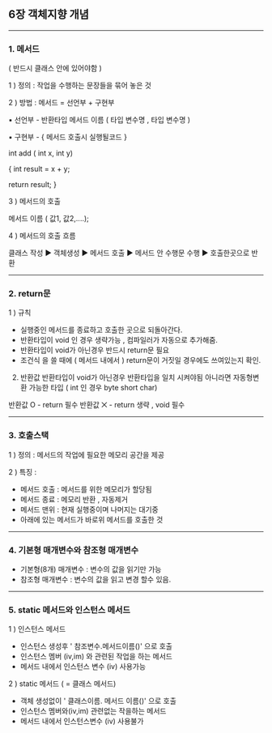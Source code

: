 ## 6장 객체지향 개념
---
### 1. 메서드

( 반드시 클래스 안에 있어야함 )

1 ) 정의 : 작업을 수행하는 문장들을 묶어 놓은 것

2 ) 방법 : 메서드 = 선언부 + 구현부


▪ 선언부 -  반환타입 메서드 이름 ( 타입 변수명 , 타입 변수명 ) 

▪ 구현부 - { 메서드 호출시 실행될코드  }


int add ( int x, int y)

  { int result = x + y;
  
   return result; }
 


 3 ) 메서드의 호출 
 
 메서드 이름 ( 값1, 값2,....);
 
 4 ) 메서드의 호출 흐름
 
 클래스 작성 ▶ 객체생성 ▶ 메서드 호출 ▶ 메서드 안 수행문 수행 ▶ 호출한곳으로 반환
 
 ---
 
 ### 2. return문 
 1 ) 규칙 
  * 실행중인 메서드를 종료하고 호출한 곳으로 되돌아간다.
  *  반환타입이 void 인 경우 생략가능 , 컴파일러가 자동으로 추가해줌.
  *  반환타입이 void가 아닌경우 반드시 return문 필요
  *  조건식 을 쓸 때에 ( 메서드 내에서 )  return문이  거짓일 경우에도 쓰여있는지 확인.

2) 반환값
 반환타입이 void가  아닌경우  반환타입을 일치 시켜야됨
 아니라면 자동형변환 가능한 타입 ( int 인 경우 byte short char)
  
 반환값 O -  return 필수
 반환값 ⨉ - return 생략 , void 필수

---

### 3. 호출스택 
1 ) 정의 : 메서드의 작업에 필요한 메모리 공간을 제공
 
2 ) 특징 :
  + 메서드 호출 : 메서드를 위한 메모리가 할당됨
  + 메서드 종료 : 메모리 반환 , 자동제거
  + 메서드 맨위 : 현재 실행중이며 나머지는 대기중
  + 아래에 있는 메서드가 바로위 메서드를 호출한 것
 
 ----
 ### 4. 기본형 매개변수와 참조형 매개변수
 * 기본형(8개) 매개변수 : 변수의 값을 읽기만 가능
 * 참조형 매개변수 : 변수의 값을 읽고 변경 할수 있음.
 
 ---
 ### 5. static 메서드와 인스턴스 메서드

1  ) 인스턴스 메서드
 * 인스턴스 생성후  ' 참조변수.메서드이름()' 으로 호출
 * 인스턴스 멤버 (iv,im) 와 관련된 작업을 하는 메서드
 * 메서드 내에서 인스턴스 변수 (iv) 사용가능

2  ) static 메서드 ( = 클래스 메서드) 
* 객체 생성없이 ' 클래스이름. 메서드 이름()' 으로 호출
* 인스턴스 멤버와(iv,im) 관련없는 작을하는 메서드
* 메서드 내에서 인스턴스변수 (iv) 사용불가
